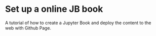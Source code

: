 # Set up a online JB book
A tutorial of how to create a Jupyter Book and deploy the content to the web with Github Page.

```{tableofcontents}
```